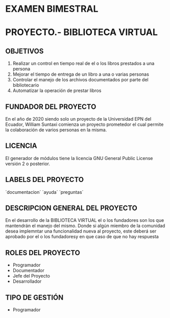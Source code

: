 # EXAMEN BIMESTRAL
# PROYECTO.- BIBLIOTECA VIRTUAL

## OBJETIVOS
1.  Realizar un control en tiempo real de el o los libros prestados a una persona
1.  Mejorar el tiempo de entrega de un libro a una o varias personas
1.  Controlar el manejo de los archivos documentados por parte del bibliotecario
1.  Automatizar la operación de prestar libros

## FUNDADOR DEL PROYECTO
En el año de 2020 siendo solo un proyecto de la Universidad EPN del Ecuador, William Suntaxi comienza un proyecto prometedor 
el cual permite la colaboración de varios personas en la misma.

## LICENCIA
El generador de módulos tiene la licencia GNU General Public License versión 2 o posterior.

## LABELS DEL PROYECTO

´documentacion´
´ayuda´
´preguntas´

## DESCRIPCION GENERAL DEL PROYECTO
En el desarrollo de la BIBLIOTECA VIRTUAL el o los fundadores son los que mantendrán el manejo del mismo.
Donde si algún miembro de la comunidad desea implemntar una funcionalidad nueva al proyecto, este deberá ser aprobado por el o los fundadoresy en que caso de que no hay respuesta 

## ROLES DEL PROYECTO

-  Programador
-  Documentador
-  Jefe del Proyecto
-  Desarrollador

## TIPO DE GESTIÓN

-  Programador




